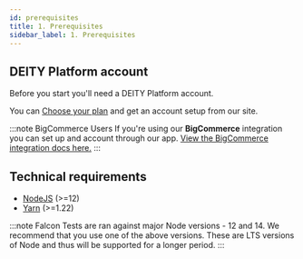 ```yaml
---
id: prerequisites
title: 1. Prerequisites
sidebar_label: 1. Prerequisites
---
```


## DEITY Platform account

Before you start you'll need a DEITY Platform account.

You can <a href="https://deity.io/pricing" target="_blank" rel="noreferrer noopener">Choose your plan</a> and get an account setup from our site.

:::note BigCommerce Users
If you're using our **BigCommerce** integration you can set up and account through our app. [View the BigCommerce integration docs here.](/docs/platform/integration/bigcommerce/getting-started)
:::

## Technical requirements

- [NodeJS](https://nodejs.org) (>=12)
- [Yarn](https://yarnpkg.com) (>=1.22)

:::note Falcon Tests are ran against major Node versions - 12 and 14.
We recommend that you use one of the above versions. These are LTS versions of Node and thus will be supported for a longer period.
:::
